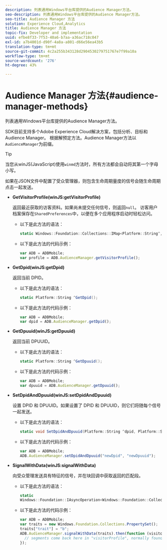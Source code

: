 ```yaml
---
description: 列表通用Windows平台库提供的Audience Manager方法。
seo-description: 列表通用Windows平台库提供的Audience Manager方法。
seo-title: Audience Manager 方法
solution: Experience Cloud,Analytics
title: Audience Manager 方法
topic-fix: Developer and implementation
uuid: efbe8f33-7f53-40a6-b7aa-a36ac718c047
exl-id: a7b4001d-d90f-4a8a-a801-d66e56ea43b5
translation-type: tm+mt
source-git-commit: 4c2a255b343128d2904530279751767e7f99a10a
workflow-type: tm+mt
source-wordcount: '276'
ht-degree: 43%

---
```


# Audience Manager 方法{#audience-manager-methods}

列表通用Windows平台库提供的Audience Manager方法。

SDK目前支持多个Adobe Experience Cloud解决方案，包括分析、目标和Audience Manager。 根据解预定方法。Audience Manager方法以`AudienceManager`为前缀。

>[!TIP]
>
>当您从winJS(JavaScript)使用`winmd`方法时，所有方法都会自动将其第一个字母小写。

如果在JSON文件中配置了受众管理器，则包含生命周期量度的信号会随生命周期点击一起发送。

* **GetVisitorProfile(winJS:getVisitorProfile)**

   返回最近获取的访客资料。如果尚未提交任何信号，则返回`null`。 访客用户档案保存在`SharedPreferences`中，以便在多个应用程序启动时轻松访问。

   * 以下是此方法的语法：

      ```csharp
      static Windows::Foundation::Collections::IMap<Platform::String^,Platform::Object^> ^GetVisitorProfile();
      ```

   * 以下是此方法的代码示例：

      ```js
      var ADB = ADBMobile; 
      var profile = ADB.AudienceManager.getVisitorProfile();
      ```

* **GetDpid(winJS:getDpid)**

   返回当前 DPID。

   * 以下是此方法的语法：

      ```csharp
      static Platform::String ^GetDpid();
      ```

   * 以下是此方法的代码示例：

      ```js
      var ADB = ADBMobile;
      var dpid = ADB.AudienceManager.getDpid(); 
      ```

* **GetDpuuid(winJS:getDpuuid)**

   返回当前 DPUUID。

   * 以下是此方法的语法：

      ```csharp
      static Platform::String ^GetDpuuid();
      ```

   * 以下是此方法的代码示例：

      ```js
      var ADB = ADBMobile; 
      var dpuuid = ADB.AudienceManager.getDpuuid();
      ```

* **SetDpidAndDpuuid(winJS:setDpidAndDpuuid)**

   设置 DPID 和 DPUUID。如果设置了 DPID 和 DPUUID，则它们将随每个信号一起发送。

   * 以下是此方法的语法：

      ```csharp
      static void SetDpidAndDpuuid(Platform::String ^dpid, Platform::String ^dpuuid);
      ```

   * 以下是此方法的代码示例：

      ```js
      var ADB = ADBMobile; 
      ADB.AudienceManager.setDpidAndDpuuid("newDpid", "newDpuuid");
      ```

* **SignalWithData(winJS:signalWithData)**

   向受众管理发送具有特征的信号，并在块回调中获取返回的匹配段。

   * 以下是此方法的语法：

      ```csharp
      static 
      Windows::Foundation::IAsyncOperation<Windows::Foundation::Collections::IMap<Platform::String^, Platform::Object^> ^> ^SignalWithData(Windows::Foundation::Collections::IMap<Platform::String^,Platform::Object> ^data);
      ```

   * 以下是此方法的代码示例：

      ```js
      var ADB = ADBMobile;
      var traits = new Windows.Foundation.Collections.PropertySet(); 
      traits["trait"] = "b";
      ADB.AudienceManager.signalWithData(traits).then(function (visitorProfile) { 
        // segments come back here in "visitorProfile", normally found in the "segs" object of your json 
      });
      ```

